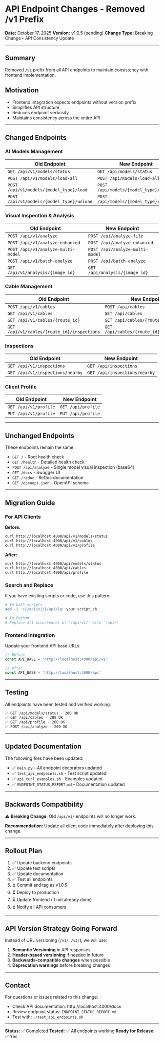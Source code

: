 # API Endpoint Changes - Removed /v1 Prefix

**Date:** October 17, 2025
**Version:** v1.0.5 (pending)
**Change Type:** Breaking Change - API Consistency Update

---

## Summary

Removed `/v1` prefix from all API endpoints to maintain consistency with frontend implementation.

## Motivation

- Frontend integration expects endpoints without version prefix
- Simplifies API structure
- Reduces endpoint verbosity
- Maintains consistency across the entire API

---

## Changed Endpoints

### AI Models Management

| Old Endpoint | New Endpoint |
|--------------|--------------|
| `GET /api/v1/models/status` | `GET /api/models/status` |
| `POST /api/v1/models/load-all` | `POST /api/models/load-all` |
| `POST /api/v1/models/{model_type}/load` | `POST /api/models/{model_type}/load` |
| `POST /api/v1/models/{model_type}/unload` | `POST /api/models/{model_type}/unload` |

### Visual Inspection & Analysis

| Old Endpoint | New Endpoint |
|--------------|--------------|
| `POST /api/v1/analyze` | `POST /api/analyze-file` |
| `POST /api/v1/analyze-enhanced` | `POST /api/analyze-enhanced` |
| `POST /api/v1/analyze-multi-model` | `POST /api/analyze-multi-model` |
| `POST /api/v1/batch-analyze` | `POST /api/batch-analyze` |
| `GET /api/v1/analysis/{image_id}` | `GET /api/analysis/{image_id}` |

### Cable Management

| Old Endpoint | New Endpoint |
|--------------|--------------|
| `POST /api/v1/cables` | `POST /api/cables` |
| `GET /api/v1/cables` | `GET /api/cables` |
| `GET /api/v1/cables/{route_id}` | `GET /api/cables/{route_id}` |
| `GET /api/v1/cables/{route_id}/inspections` | `GET /api/cables/{route_id}/inspections` |

### Inspections

| Old Endpoint | New Endpoint |
|--------------|--------------|
| `GET /api/v1/inspections` | `GET /api/inspections` |
| `GET /api/v1/inspections/nearby` | `GET /api/inspections/nearby` |

### Client Profile

| Old Endpoint | New Endpoint |
|--------------|--------------|
| `GET /api/v1/profile` | `GET /api/profile` |
| `PUT /api/v1/profile` | `PUT /api/profile` |

---

## Unchanged Endpoints

These endpoints remain the same:

- `GET /` - Root health check
- `GET /health` - Detailed health check
- `POST /api/analyze` - Single model visual inspection (base64)
- `GET /docs` - Swagger UI
- `GET /redoc` - ReDoc documentation
- `GET /openapi.json` - OpenAPI schema

---

## Migration Guide

### For API Clients

**Before:**
```bash
curl http://localhost:4000/api/v1/models/status
curl http://localhost:4000/api/v1/cables
curl http://localhost:4000/api/v1/profile
```

**After:**
```bash
curl http://localhost:4000/api/models/status
curl http://localhost:4000/api/cables
curl http://localhost:4000/api/profile
```

### Search and Replace

If you have existing scripts or code, use this pattern:

```bash
# In bash scripts
sed -i 's|/api/v1/|/api/|g' your_script.sh

# In Python
# Replace all occurrences of '/api/v1/' with '/api/'
```

### Frontend Integration

Update your frontend API base URLs:

```javascript
// Before
const API_BASE = 'http://localhost:4000/api/v1'

// After
const API_BASE = 'http://localhost:4000/api'
```

---

## Testing

All endpoints have been tested and verified working:

```bash
✅ GET /api/models/status - 200 OK
✅ GET /api/cables - 200 OK
✅ GET /api/profile - 200 OK
✅ POST /api/analyze - 200 OK
```

---

## Updated Documentation

The following files have been updated:

- ✅ `main.py` - All endpoint decorators updated
- ✅ `test_api_endpoints.sh` - Test script updated
- ✅ `api_curl_examples.sh` - Examples updated
- ✅ `ENDPOINT_STATUS_REPORT.md` - Documentation updated

---

## Backwards Compatibility

⚠️ **Breaking Change**: Old `/api/v1/` endpoints will no longer work.

**Recommendation:** Update all client code immediately after deploying this change.

---

## Rollout Plan

1. ✅ Update backend endpoints
2. ✅ Update test scripts
3. ✅ Update documentation
4. ✅ Test all endpoints
5. ⏳ Commit and tag as v1.0.5
6. ⏳ Deploy to production
7. ⏳ Update frontend (if not already done)
8. ⏳ Notify all API consumers

---

## API Version Strategy Going Forward

Instead of URL versioning (`/v1/`, `/v2/`), we will use:

1. **Semantic Versioning** in API responses
2. **Header-based versioning** if needed in future
3. **Backwards-compatible changes** when possible
4. **Deprecation warnings** before breaking changes

---

## Contact

For questions or issues related to this change:
- Check API documentation: http://localhost:4000/docs
- Review endpoint status: `ENDPOINT_STATUS_REPORT.md`
- Test with: `./test_api_endpoints.sh`

---

**Status:** ✅ Completed
**Tested:** ✅ All endpoints working
**Ready for Release:** ✅ Yes
